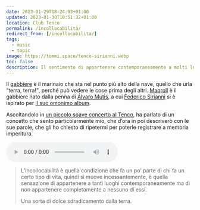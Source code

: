 ```yaml
---
date: 2023-01-29T18:24:03+01:00
updated: 2023-01-30T10:51:32+01:00
location: Club Tenco
permalink: /incollocabilità/
redirect_from: [/incollocabilita/]
tags:
  - music
  - topic
image: https://tommi.space/tenco-sirianni.webp
toc: false
description: Il sentimento di appartenere contemporaneamente a molti luoghi, ma non sentirsi completamente parte di nessuno.
---
```

Il [gabbiere](https://it.wiktionary.org/wiki/gabbiere) è il marinaio che sta nel punto più alto della nave, quello che urla <q>terra, terra!</q>, perché può vedere le cose prima degli altri. <a href='https://es.wikipedia.org/wiki/Empresas_y_tribulaciones_de_Maqroll_el_Gaviero_(novela)' hreflang='es' title='“Empresas y tribulaciones de Maqroll el Gaviero”'>Maqroll</a> è il gabbiere nato dalla penna di [Álvaro Mutis](https://it.wikipedia.org/wiki/%C3%81lvaro_Mutis 'Àlvaro Mutis su Wikipedia'), a cui [Federico Sirianni](https://it.wikipedia.org/wiki/Federico_Sirianni 'Federico Sirianni su Wikipedia') si è ispirato per [il suo omonimo album](https://www.discogs.com/release/20371222-Federico-Sirianni-Maqroll 'Maqroll su Discogs').

Ascoltandolo in [un piccolo soave concerto al Tenco](https://p.lu/w/tqbCk5fr4CDj6squjJt9Co 'qualche secondo di Francesco Sirianni che canta'), ha parlato di un concetto che sento particolarmente mio, che d’ora in poi descriverò con le sue parole, che gli ho chiesto di ripetermi per poterle registrare a memoria imperitura.

<audio controls>
	<source src='https://tommi.space/incollocabilita.m4a' type='audio/m4a'>
	<a href='/incollocabilita.m4a'>Federico Sirianni sull’incollocabilità</a>
</audio>

> L’incollocabilità è quella condizione che fa un po’ parte di chi fa un certo tipo di vita, quindi si muove incessantemente, è quella sensazione di appartenere a tanti luoghi contemporaneamente ma di non appartenere completamente a nessuno di essi.
>
> Una sorta di dolce sdradicamento dalla terra.